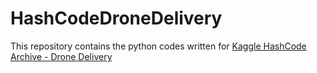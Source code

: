# HashCodeDroneDelivery

This repository contains the python codes written for [Kaggle HashCode Archive - Drone Delivery](https://www.kaggle.com/c/hashcode-drone-delivery/code?competitionId=22040)
